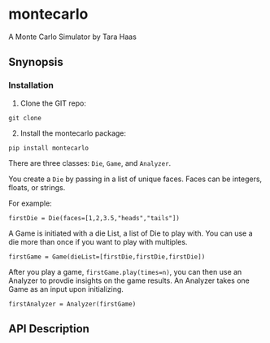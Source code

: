 # montecarlo
A Monte Carlo Simulator by Tara Haas

## Snynopsis

### Installation

1. Clone the GIT repo:

```
git clone
```
2. Install the montecarlo package:

```
pip install montecarlo
```

There are three classes: `Die`, `Game`, and `Analyzer`.

You create a `Die` by passing in a list of unique faces. Faces can be integers, floats, or strings.

For example:

```
firstDie = Die(faces=[1,2,3.5,"heads","tails"])
```

A Game is initiated with a die List, a list of Die to play with. You can use a die more than once if you want to play with multiples.

```
firstGame = Game(dieList=[firstDie,firstDie,firstDie])
```

After you play a game, `firstGame.play(times=n)`, you can then use an Analyzer to provdie insights on the game results. An Analyzer takes one Game as an input upon initializing.

```
firstAnalyzer = Analyzer(firstGame)
```

## API Description


